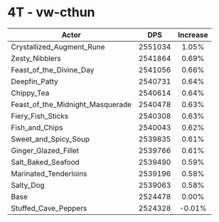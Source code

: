 # 4T - vw-cthun
| Actor | DPS | Increase |
|---|:---:|:---:|
|Crystallized_Augment_Rune|2551034|1.05%|
|Zesty_Nibblers|2541864|0.69%|
|Feast_of_the_Divine_Day|2541056|0.66%|
|Deepfin_Patty|2540731|0.64%|
|Chippy_Tea|2540614|0.64%|
|Feast_of_the_Midnight_Masquerade|2540478|0.63%|
|Fiery_Fish_Sticks|2540308|0.63%|
|Fish_and_Chips|2540043|0.62%|
|Sweet_and_Spicy_Soup|2539835|0.61%|
|Ginger_Glazed_Fillet|2539766|0.61%|
|Salt_Baked_Seafood|2539490|0.59%|
|Marinated_Tenderloins|2539196|0.58%|
|Salty_Dog|2539063|0.58%|
|Base|2524478|0.00%|
|Stuffed_Cave_Peppers|2524328|-0.01%|
